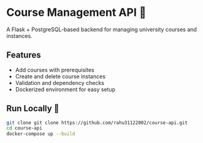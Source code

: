 # Course Management API 🏫

A Flask + PostgreSQL-based backend for managing university courses and instances.

## Features

- Add courses with prerequisites
- Create and delete course instances
- Validation and dependency checks
- Dockerized environment for easy setup

## Run Locally 🐳

```bash
git clone git clone https://github.com/rahu31122002/course-api.git
cd course-api
docker-compose up --build

